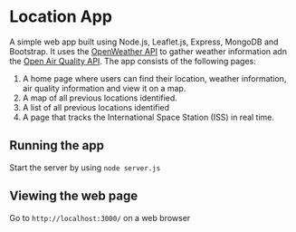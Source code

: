 # Location App

A simple web app built using Node.js, Leaflet.js, Express, MongoDB and Bootstrap. It uses the [OpenWeather API](https://openweathermap.org/) to gather weather information adn the [Open Air Quality API](https://openaq.org/#/). The app consists of the following pages:
1. A home page where users can find their location, weather information, air quality information and view it on a map.
2. A map of all previous locations identified.
3. A list of all previous locations identified
4. A page that tracks the International Space Station (ISS) in real time.

## Running the app
Start the server by using `node server.js`

## Viewing the web page
Go to `http://localhost:3000/` on a web browser
